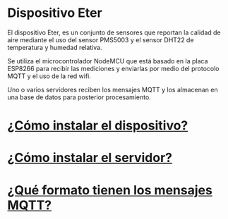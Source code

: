 # Dispositivo Eter

El dispositivo Eter, es un conjunto de sensores que reportan la calidad de aire mediante el uso del sensor PMS5003 y el sensor DHT22 de temperatura y humedad relativa. 

Se utiliza el microcontrolador NodeMCU que está basado en la placa ESP8266 para recibir las mediciones y enviarlas por medio del protocolo MQTT y el uso de la red wifi.

Uno o varios servidores reciben los mensajes MQTT y los almacenan en una base de datos para posterior procesamiento.

# [¿Cómo instalar el dispositivo?](src_sensor/README.md)
# [¿Cómo instalar el servidor?](src_backend/README.md)
# [¿Qué formato tienen los mensajes MQTT?](doc/protocol.md)